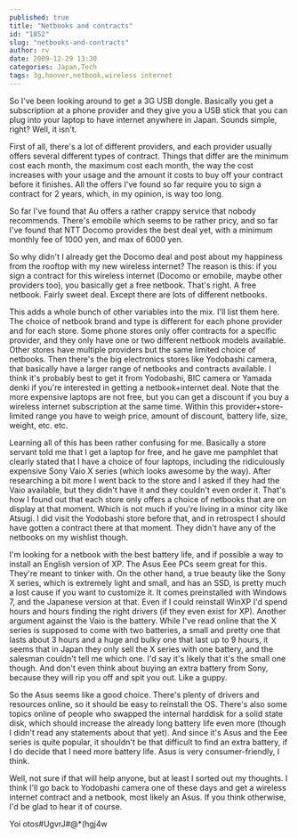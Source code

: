 ```yaml
---
published: true
title: "Netbooks and contracts"
id: "1852"
slug: "netbooks-and-contracts"
author: rv
date: 2009-12-29 13:30
categories: Japan,Tech
tags: 3g,hoover,netbook,wireless internet
---
```

So I've been looking around to get a 3G USB dongle. Basically you get a subscription at a phone provider and they give you a USB stick that you can plug into your laptop to have internet anywhere in Japan. Sounds simple, right? Well, it isn't.

First of all, there's a lot of different providers, and each provider usually offers several different types of contract. Things that differ are the minimum cost each month, the maximum cost each month, the way the cost increases with your usage and the amount it costs to buy off your contract before it finishes. All the offers I've found so far require you to sign a contract for 2 years, which, in my opinion, is way too long.

So far I've found that Au offers a rather crappy service that nobody recommends. There's emobile which seems to be rather pricy, and so far I've found that NTT Docomo provides the best deal yet, with a minimum monthly fee of 1000 yen, and max of 6000 yen.

So why didn't I already get the Docomo deal and post about my happiness from the rooftop with my new wireless internet? The reason is this: if you sign a contract for this wireless internet (Docomo or emobile, maybe other providers too), you basically get a free netbook. That's right. A free netbook. Fairly sweet deal. Except there are lots of different netbooks.

This adds a whole bunch of other variables into the mix. I'll list them here. The choice of netbook brand and type is different for each phone provider and for each store. Some phone stores only offer contracts for a specific provider, and they only have one or two different netbook models available. Other stores have multiple providers but the same limited choice of netbooks. Then there's the big electronics stores like Yodobashi camera, that basically have a larger range of netbooks and contracts available. I think it's probably best to get it from Yodobashi, BIC camera or Yamada denki if you're interested in getting a netbook+internet deal. Note that the more expensive laptops are not free, but you can get a discount if you buy a wireless internet subscription at the same time. Within this provider+store-limited range you have to weigh price, amount of discount, battery life, size, weight, etc. etc.

Learning all of this has been rather confusing for me. Basically a store servant told me that I get a laptop for free, and he gave me pamphlet that clearly stated that I have a choice of four laptops, including the ridiculously expensive Sony Vaio X series (which looks awesome by the way). After researching a bit more I went back to the store and I asked if they had the Vaio available, but they didn't have it and they couldn't even order it. That's how I found out that each store only offers a choice of netbooks that are on display at that moment. Which is not much if you're living in a minor city like Atsugi. I did visit the Yodobashi store before that, and in retrospect I should have gotten a contract there at that moment. They didn't have any of the netbooks on my wishlist though.

I'm looking for a netbook with the best battery life, and if possible a way to install an English version of XP. The Asus Eee PCs seem great for this. They're meant to tinker with. On the other hand, a true beauty like the Sony X series, which is extremely light and small, and has an SSD, is pretty much a lost cause if you want to customize it. It comes preinstalled with Windows 7, and the Japanese version at that. Even if I could reinstall WinXP I'd spend hours and hours finding the right drivers (if they even exist for XP). Another argument against the Vaio is the battery. While I've read online that the X series is supposed to come with two batteries, a small and pretty one that lasts about 3 hours and a huge and bulky one that last up to 9 hours, it seems that in Japan they only sell the X series with one battery, and the salesman couldn't tell me which one. I'd say it's likely that it's the small one though. And don't even think about buying an extra battery from Sony, because they will rip you off and spit you out. Like a guppy.

So the Asus seems like a good choice. There's plenty of drivers and resources online, so it should be easy to reinstall the OS. There's also some topics online of people who swapped the internal harddisk for a solid state disk, which should increase the already long battery life even more (though I didn't read any statements about that yet). And since it's Asus and the Eee series is quite popular, it shouldn't be that difficult to find an extra battery, if I do decide that I need more battery life. Asus is very consumer-friendly, I think.

Well, not sure if that will help anyone, but at least I sorted out my thoughts. I think I'll go back to Yodobashi camera one of these days and get a wireless internet contract and a netbook, most likely an Asus. If you think otherwise, I'd be glad to hear it of course.

Yoi otos#UgvrJ#@*(hgj4w